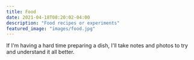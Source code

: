 ```yaml
---
title: Food
date: 2021-04-18T08:20:02-04:00
description: "Food recipes or experiments"
featured_image: "images/food.jpg"
---
```


If I'm having a hard time preparing a dish, I'll take notes and photos to try and understand it all better.

